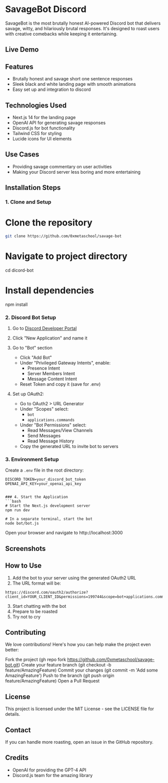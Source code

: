 # SavageBot Discord

SavageBot is the most brutally honest AI-powered Discord bot that delivers savage, witty, and hilariously brutal responses. It's designed to roast users with creative comebacks while keeping it entertaining. 

## Live Demo


## Features
* Brutally honest and savage short one sentence responses 
* Sleek black and white landing page with smooth animations
* Easy set up and integration to discord

## Technologies Used
* Next.js 14 for the landing page
* OpenAI API for generating savage responses
* Discord.js for bot functionality
* Tailwind CSS for styling
* Lucide icons for UI elements

## Use Cases
* Providing savage commentary on user activities
* Making your Discord server less boring and more entertaining

## Installation Steps

### 1. Clone and Setup

# Clone the repository
```bash
git clone https://github.com/0xmetaschool/savage-bot
```

# Navigate to project directory
cd dicord-bot

# Install dependencies
npm install


### 2. Discord Bot Setup
1. Go to [Discord Developer Portal](https://discord.com/developers/applications)
2. Click "New Application" and name it
3. Go to "Bot" section
   - Click "Add Bot"
   - Under "Privileged Gateway Intents", enable:
     * Presence Intent
     * Server Members Intent
     * Message Content Intent
   - Reset Token and copy it (save for .env)

4. Set up OAuth2:
   - Go to OAuth2 > URL Generator
   - Under "Scopes" select:
     * `bot`
     * `applications.commands`
   - Under "Bot Permissions" select:
     * Read Messages/View Channels
     * Send Messages
     * Read Message History
   - Copy the generated URL to invite bot to servers

### 3. Environment Setup
Create a `.env` file in the root directory:
```env
DISCORD_TOKEN=your_discord_bot_token
OPENAI_API_KEY=your_openai_api_key


### 4. Start the Application
```bash
# Start the Next.js development server
npm run dev

# In a separate terminal, start the bot
node bot/bot.js
```
Open your browser and navigate to http://localhost:3000

## Screenshots


## How to Use
1. Add the bot to your server using the generated OAuth2 URL
2. The URL format will be:
```
https://discord.com/oauth2/authorize?client_id=YOUR_CLIENT_ID&permissions=199744&scope=bot+applications.commands
```
3. Start chatting with the bot
4. Prepare to be roasted
5. Try not to cry


## Contributing
We love contributions! Here's how you can help make the project even better:

Fork the project (gh repo fork https://github.com/0xmetaschool/savage-bot.git)
Create your feature branch (git checkout -b feature/AmazingFeature)
Commit your changes (git commit -m 'Add some AmazingFeature')
Push to the branch (git push origin feature/AmazingFeature)
Open a Pull Request

## License
This project is licensed under the MIT License - see the LICENSE file for details.

## Contact
If you can handle more roasting, open an issue in the GitHub repository.

## Credits
- OpenAI for providing the GPT-4 API
- Discord.js team for the amazing library
